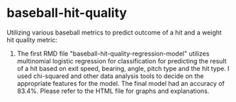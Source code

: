 # baseball-hit-quality
Utilizing various baseball metrics to predict outcome of a hit and a weight hit quality metric:
1. The first RMD file "baseball-hit-quality-regression-model" utilizes multinomial logistic regression for classification for predicting the result of a hit based on exit speed, bearing, angle, pitch type and the hit type. I used chi-squared and other data analysis tools to decide on the appropriate features for the model. The final model had an accuracy of 83.4%. Please refer to the HTML file for graphs and explanations.

